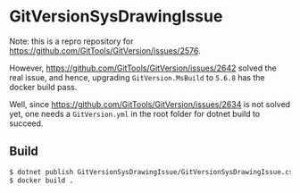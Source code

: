 # GitVersionSysDrawingIssue

Note: this is a repro repository for <https://github.com/GitTools/GitVersion/issues/2576>.

However, <https://github.com/GitTools/GitVersion/issues/2642> solved the real issue, and hence, upgrading `GitVersion.MsBuild` to `5.6.8` has the docker build pass.

Well, since <https://github.com/GitTools/GitVersion/issues/2634> is not solved yet, one needs a `GitVersion.yml` in the root folder for dotnet build to succeed.

## Build

```sh
$ dotnet publish GitVersionSysDrawingIssue/GitVersionSysDrawingIssue.csproj --configuration Release -o out/
$ docker build .
```
